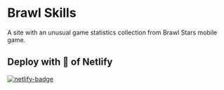 # Brawl Skills

A site with an unusual game statistics collection from Brawl Stars mobile game.

## Deploy with 💪 of Netlify

[![netlify-badge][netlify-badge]][netlify-url]

<!-- Vars -->

[netlify-badge]: https://api.netlify.com/api/v1/badges/884acf78-6ae2-4b66-8376-c14f7b039d08/deploy-status
[netlify-url]: https://app.netlify.com/sites/brawl-skills/deploys
